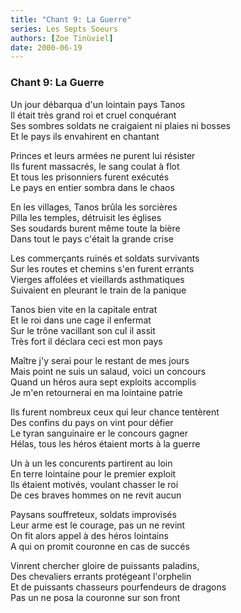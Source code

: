 ```yaml
---
title: "Chant 9: La Guerre"
series: Les Septs Soeurs
authors: [Zoe Tinùviel]
date: 2000-06-19
---
```


### Chant 9: La Guerre

Un jour débarqua d'un lointain pays Tanos    
Il était très grand roi et cruel conquérant    
Ses sombres soldats ne craigaient ni plaies ni bosses    
Et le pays ils envahirent en chantant    

Princes et leurs armées ne purent lui résister    
Ils furent massacrés, le sang coulat à flot    
Et tous les prisonniers furent exécutés    
Le pays en entier sombra dans le chaos    

En les villages, Tanos brûla les sorcières    
Pilla les temples, détruisit les églises  
Ses soudards burent même toute la bière  
Dans tout le pays c'était la grande crise  

Les commerçants ruinés et soldats survivants  
Sur les routes et chemins s'en furent errants  
Vierges affolées et vieillards asthmatiques  
Suivaient en pleurant le train de la panique  

Tanos bien vite en la capitale entrat  
Et le roi dans une cage il enfermat  
Sur le trône vacillant son cul il assit  
Très fort il déclara ceci est mon pays  

Maître j'y serai pour le restant de mes jours  
Mais point ne suis un salaud, voici un concours  
Quand un héros aura sept exploits accomplis  
Je m'en retournerai en ma lointaine patrie  

Ils furent nombreux ceux qui leur chance tentèrent  
Des confins du pays on vint pour défier  
Le tyran sanguinaire er le concours gagner  
Hélas, tous les héros étaient morts à la guerre  

Un à un les concurents partirent au loin  
En terre lointaine pour le premier exploit  
Ils étaient motivés, voulant chasser le roi  
De ces braves hommes on ne revit aucun  

Paysans souffreteux, soldats improvisés  
Leur arme est le courage, pas un ne revint  
On fit alors appel à des héros lointains  
A qui on promit couronne en cas de succés  

Vinrent chercher gloire de puissants paladins,  
Des chevaliers errants protégeant l'orphelin  
Et de puissants chasseurs pourfendeurs de dragons  
Pas un ne posa la couronne sur son front  